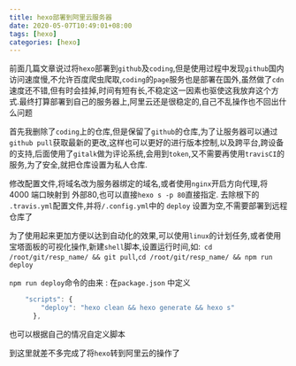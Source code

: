 ```yaml
---
title: hexo部署到阿里云服务器
date: 2020-05-07T10:49:01+08:00
tags: [hexo]
categories: [hexo]
---
```

前面几篇文章说过将`hexo`部署到`github`及`coding`,但是使用过程中发现`github`国内访问速度慢,不允许百度爬虫爬取,`coding`的`page`服务也是部署在国外,虽然做了`cdn`速度还不错,但有时会挂掉,时间有短有长,不稳定这一因素也驱使这我放弃这个方式.最终打算部署到自己的服务器上,阿里云还是很稳定的,自己不乱操作也不回出什么问题
<!--more-->
首先我删除了`coding`上的仓库,但是保留了`github`的仓库,为了让服务器可以通过`github pull`获取最新的更改,这样也可以更好的进行版本控制,以及跨平台,跨设备的支持,后面使用了`gitalk`做为评论系统,会用到`token`,又不需要再使用`travisCI`的服务,为了安全,就把仓库设置为私人仓库.

修改配置文件,将域名改为服务器绑定的域名,或者使用`nginx`开启方向代理,将 4000 端口映射到 外部80,也可以直接`hexo s -p 80`直接指定.
去除根下的 `.travis.yml`配置文件,并将`/.config.yml`中的 `deploy` 设置为空,不需要部署到远程仓库了

为了使用起来更加方便以达到自动化的效果,可以使用`linux`的计划任务,或者使用宝塔面板的可视化操作,新建`shell`脚本,设置运行时间,如:` cd /root/git/resp_name/ && git pull`,`cd /root/git/resp_name/ && npm run deploy`

`npm run deploy`命令的由来 : 在`package.json` 中定义 
```javascript
	"scripts": {
	    "deploy": "hexo clean && hexo generate && hexo s"
	  },
```
也可以根据自己的情况自定义脚本

到这里就差不多完成了将`hexo`转到阿里云的操作了

